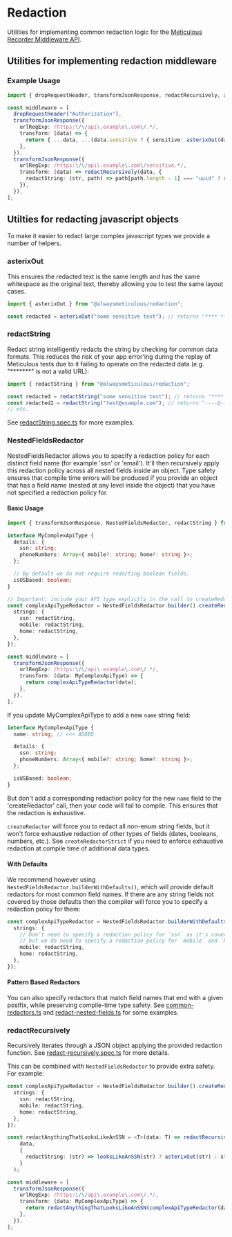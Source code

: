 # Redaction

Utilities for implementing common redaction logic for the [Meticulous Recorder Middleware API](https://github.com/alwaysmeticulous/meticulous-sdk/blob/main/packages/sdk-bundles-api/src/record/middleware.ts).

## Utilities for implementing redaction middleware

### Example Usage

```ts
import { dropRequestHeader, transformJsonResponse, redactRecursively, asterixOut } from "@alwaysmeticulous/redaction";

const middleware = [
  dropRequestHeader("Authorization"),
  transformJsonResponse({
    urlRegExp: /https:\/\/api\.example\.com\/.*/,
    transform: (data) => {
      return { ...data, ...(data.sensitive ? { sensitive: asterixOut(data.sensitive) } : {}) };
    },
  }),
  transformJsonResponse({
    urlRegExp: /https:\/\/api\.example\.com\/sensitive.*/,
    transform: (data) => redactRecursively(data, {
      redactString: (str, path) => path[path.length - 1] === "uuid" ? str : asterixOut(str),
    }),
  }),
];
```

## Utilties for redacting javascript objects

To make it easier to redact large complex javascript types we provide a number of helpers.

### asterixOut

This ensures the redacted text is the same length and has the same whitespace as the original text,
thereby allowing you to test the same layout cases.

```ts
import { asterixOut } from "@alwaysmeticulous/redaction";

const redacted = asterixOut("some sensitive text"); // returns "**** ********* ****"
```

### redactString

Redact string intelligently redacts the string by checking for common data formats. This reduces the
risk of your app error'ing during the replay of Meticulous tests due to it failing to operate on the
redacted data (e.g. "*******" is not a valid URL):

```ts
import { redactString } from "@alwaysmeticulous/redaction";

const redacted = redactString("some sensitive text"); // returns "**** ********* ****"
const redacted2 = redactString("test@example.com"); // returns "----@-------.com"
// etc.
```

See [redactString.spec.ts](src/generic/__tests__/redact-string.spec.ts) for more examples.

### NestedFieldsRedactor

NestedFieldsRedactor allows you to specify a redaction policy for each distinct field name (for example 'ssn' or 'email'). It'll then recursively apply this redaction policy across all nested fields inside an object. Type safety
ensures that compile time errors will be produced if you provide an object that has a field name (nested at any level
inside the object) that you have not specified a redaction policy for.

#### Basic Usage

```ts
import { transformJsonResponse, NestedFieldsRedactor, redactString } from "@alwaysmeticulous/redaction";

interface MyComplexApiType {
  details: {
    ssn: string;
    phoneNumbers: Array<{ mobile?: string; home?: string }>;
  };

  // By default we do not require redacting boolean fields.
  isUSBased: boolean;
}

// Important: include your API type explictly in the call to createRedactor (`createRedactor<MyComplexApiType>`)
const complexApiTypeRedactor = NestedFieldsRedactor.builder().createRedactor<MyComplexApiType>({
  strings: {
    ssn: redactString,
    mobile: redactString,
    home: redactString,
  },
});

const middleware = [
  transformJsonResponse({
    urlRegExp: /https:\/\/api\.example\.com\/.*/,
    transform: (data: MyComplexApiType) => {
      return complexApiTypeRedactor(data);
    },
  }),
];
```

If you update MyComplexApiType to add a new `name` string field:

```ts
interface MyComplexApiType {
  name: string; // <<< ADDED

  details: {
    ssn: string;
    phoneNumbers: Array<{ mobile?: string; home?: string }>;
  };

  isUSBased: boolean;
}
```

But don't add a corresponding redaction policy for the new `name` field to the 'createRedactor' call, then your
code will fail to compile. This ensures that the redaction is exhaustive.

`createRedactor` will force you to redact all non-enum string fields, but it won't force exhaustive redaction of
other types of fields (dates, booleans, numbers, etc.). See `createRedactorStrict` if you need to enforce exhaustive
redaction at compile time of additional data types.

#### With Defaults

We recommend however using `NestedFieldsRedactor.builderWithDefaults()`, which will provide default redactors
for most common field names. If there are any string fields not covered by those defaults then the compiler will
force you to specify a redaction policy for them:

```ts
const complexApiTypeRedactor = NestedFieldsRedactor.builderWithDefaults().createRedactor<MyComplexApiType>({
  strings: {
    // Don't need to specify a redaction policy for `ssn` as it's covered by the defaults,
    // but we do need to specify a redaction policy for `mobile` and `home` as they're not covered by the defaults.
    mobile: redactString,
    home: redactString,
  },
});
```

#### Pattern Based Redactors

You can also specify redactors that match field names that end with a given postfix, while preserving
compile-time type safety. See [common-redactors.ts](src/generic/redact-nested-fields/common-redactors.ts)
and [redact-nested-fields.ts](src/generic/redact-nested-fields/redact-nested-fields.ts) for some examples.

### redactRecursively

Recursively iterates through a JSON object applying the provided redaction function. See [redact-recursively.spec.ts](src/generic/__tests__/redact-recursively.spec.ts) for more details.

This can be combined with `NestedFieldsRedactor` to provide extra safety. For example:

```ts
const complexApiTypeRedactor = NestedFieldsRedactor.builder().createRedactor<MyComplexApiType>({
  strings: {
    ssn: redactString,
    mobile: redactString,
    home: redactString,
  },
});

const redactAnythingThatLooksLikeAnSSN = <T>(data: T) => redactRecursively(
    data,
    {
      redactString: (str) => looksLikeAnSSN(str) ? asterixOut(str) : str,
    }
  );

const middleware = [
  transformJsonResponse({
    urlRegExp: /https:\/\/api\.example\.com\/.*/,
    transform: (data: MyComplexApiType) => {
      return redactAnythingThatLooksLikeAnSSN(complexApiTypeRedactor(data));
    },
  }),
];
```

